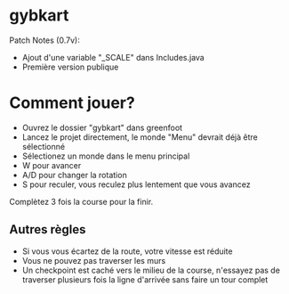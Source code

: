 # gybkart

Patch Notes (0.7v):
 - Ajout d'une variable "_SCALE" dans Includes.java
 - Première version publique

# Comment jouer?
 - Ouvrez le dossier "gybkart" dans greenfoot
 - Lancez le projet directement, le monde "Menu" devrait déjà être sélectionné
 - Sélectionez un monde dans le menu principal
 - W pour avancer
 - A/D pour changer la rotation
 - S pour reculer, vous reculez plus lentement que vous avancez

Complètez 3 fois la course pour la finir.

## Autres règles 

 - Si vous vous écartez de la route, votre vitesse est réduite
 - Vous ne pouvez pas traverser les murs
 - Un checkpoint est caché vers le milieu de la course, n'essayez pas de traverser plusieurs fois la ligne d'arrivée sans faire un tour complet
